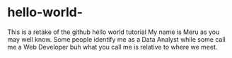 # hello-world-
This is a retake of the github hello world tutorial
My name is Meru as you may well know. Some people identify me as a Data Analyst while some call me a Web Developer buh what you call me is relative to where we meet.
